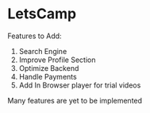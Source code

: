 # LetsCamp

Features to Add:
1. Search Engine
2. Improve Profile Section
3. Optimize Backend
4. Handle Payments
5. Add In Browser player for trial videos

Many features are yet to be implemented
